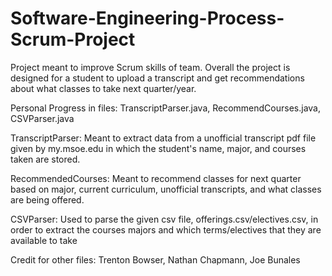 # Software-Engineering-Process-Scrum-Project

Project meant to improve Scrum skills of team. Overall the project is designed for a student to
upload a transcript and get recommendations about what classes to take next quarter/year.

Personal Progress in files: TranscriptParser.java, RecommendCourses.java, CSVParser.java

TranscriptParser: Meant to extract data from a unofficial transcript pdf file given by my.msoe.edu
  in which the student's name, major, and courses taken are stored.

RecommendedCourses: Meant to recommend classes for next quarter based on major, current curriculum, unofficial
  transcripts, and what classes are being offered.

CSVParser: Used to parse the given csv file, offerings.csv/electives.csv, in order to extract the
  courses majors and which terms/electives that they are available to take

Credit for other files: Trenton Bowser, Nathan Chapmann, Joe Bunales
